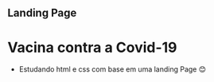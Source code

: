 ## Landing Page 

# Vacina contra a Covid-19
 - Estudando html e css com base em uma landing Page 😊

